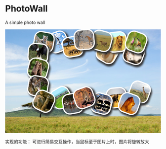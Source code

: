 # PhotoWall
A simple photo wall

![img](https://github.com/NOTHINGYQ/PhotoWall/blob/master/img/photowall.png?raw=true)

实现的功能：
可进行简易交互操作，当鼠标至于图片上时，图片将旋转放大
